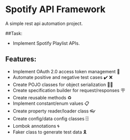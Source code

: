 # Spotify API Framework

A simple rest api automation project.

##Task:

- Implement Spotify Playlist APIs.

## Features:

- Implement OAuth 2.0 access token management 🔐
- Automate positive and negative test cases ✔️ ❌
- Create POJO classes for object serialization 👨‍💻
- Create specification builder for request/responses 🪧
- Create reusable methods ♻️
- Implement constant/enum values 📋
- Create property reader/loader class 👓
- Create config/data config classes 🗄️
- Lombok annotations 🌀
- Faker class to generate test data 🎗️
